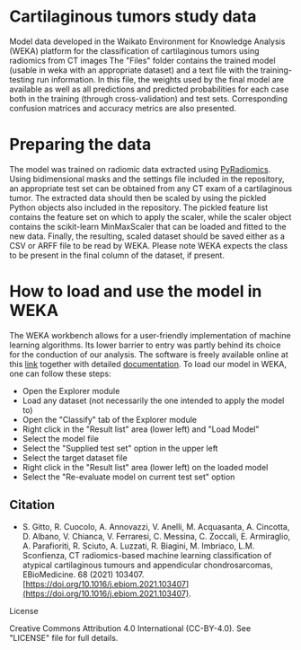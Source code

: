 # Cartilaginous tumors study data

Model data developed in the Waikato Environment for Knowledge Analysis (WEKA) platform for the classification of cartilaginous tumors using radiomics from CT images
The "Files" folder contains the trained model (usable in weka with an appropriate dataset) and a text file with the training-testing run information. In this file, the weights used by the final model are available as well as all predictions and predicted probabilities for each case both in the training (through cross-validation) and test sets. Corresponding confusion matrices and accuracy metrics are also presented.

# Preparing the data

The model was trained on radiomic data extracted using [PyRadiomics](https://pyradiomics.readthedocs.io/en/latest/). Using bidimensional masks and the settings file included in the repository, an appropriate test set can be obtained from any CT exam of a cartilaginous tumor.
The extracted data should then be scaled by using the pickled Python objects also included in the repository. The pickled feature list contains the feature set on which to apply the scaler, while the scaler object contains the scikit-learn MinMaxScaler that can be loaded and fitted to the new data.
Finally, the resulting, scaled dataset should be saved either as a CSV or ARFF file to be read by WEKA. Please note WEKA expects the class to be present in the final column of the dataset, if present.

# How to load and use the model in WEKA

The WEKA workbench allows for a user-friendly implementation of machine learning algorithms. Its lower barrier to entry was partly behind its choice for the conduction of our analysis. The software is freely available online at this [link](https://www.cs.waikato.ac.nz/ml/weka/) together with detailed [documentation](https://waikato.github.io/weka-wiki/).
To load our model in WEKA, one can follow these steps:
- Open the Explorer module
- Load any dataset (not necessarily the one intended to apply the model to)
- Open the "Classify" tab of the Explorer module
- Right click in the "Result list" area (lower left) and "Load Model"
- Select the model file
- Select the "Supplied test set" option in the upper left
- Select the target dataset file
- Right click in the "Result list" area (lower left) on the loaded model
- Select the "Re-evaluate model on current test set" option

## Citation

- S. Gitto, R. Cuocolo, A. Annovazzi, V. Anelli, M. Acquasanta, A. Cincotta, D. Albano, V. Chianca, V. Ferraresi, C. Messina, C. Zoccali, E. Armiraglio, A. Parafioriti, R. Sciuto, A. Luzzati, R. Biagini, M. Imbriaco, L.M. Sconfienza, CT radiomics-based machine learning classification of atypical cartilaginous tumours and appendicular chondrosarcomas, EBioMedicine. 68 (2021) 103407. [https://doi.org/10.1016/j.ebiom.2021.103407](https://doi.org/10.1016/j.ebiom.2021.103407).

License

Creative Commons Attribution 4.0 International (CC-BY-4.0). See "LICENSE" file for full details.
